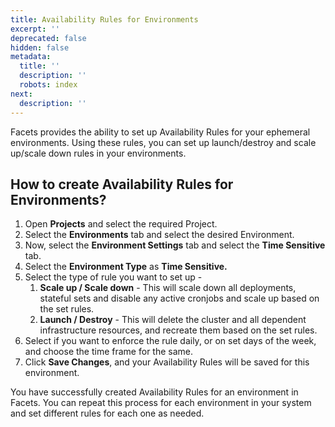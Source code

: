 ```yaml
---
title: Availability Rules for Environments
excerpt: ''
deprecated: false
hidden: false
metadata:
  title: ''
  description: ''
  robots: index
next:
  description: ''
---
```

Facets provides the ability to set up Availability Rules for your ephemeral environments. Using these rules, you can set up launch/destroy and scale up/scale down rules in your environments.

## How to create Availability Rules for Environments?

1. Open **Projects** and select the required Project.
2. Select the **Environments** tab and select the desired Environment.
3. Now, select the **Environment Settings** tab and select the **Time Sensitive** tab.
4. Select the **Environment Type** as **Time Sensitive.**
5. Select the type of rule you want to set up - 
   1. **Scale up / Scale down** - This will scale down all deployments, stateful sets and disable any active cronjobs and scale up based on the set rules.
   2. **Launch / Destroy** - This will delete the cluster and all dependent infrastructure resources, and recreate them based on the set rules.
6. Select if you want to enforce the rule daily, or on set days of the week, and choose the time frame for the same. 
7. Click **Save Changes**, and your Availability Rules will be saved for this environment.

You have successfully created Availability Rules for an environment in Facets. You can repeat this process for each environment in your system and set different rules for each one as needed.

